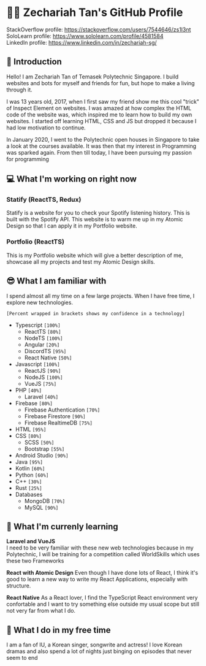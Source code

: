 # 👨‍💻 Zechariah Tan's GitHub Profile
StackOverflow profile: https://stackoverflow.com/users/7544646/zs1l3nt<br>
SoloLearn profile: https://www.sololearn.com/profile/4581584<br>
LinkedIn profile: https://www.linkedin.com/in/zechariah-sg/

## 👋 Introduction
Hello! I am Zechariah Tan of Temasek Polytechnic Singapore. I build websites and bots for myself and friends for fun, but hope to make a living through it.

I was 13 years old, 2017, when I first saw my friend show me this cool "trick" of Inspect Element on websites. I was amazed at how complex the HTML code of the website was, which inspired me to learn how to build my own websites. I started off learning HTML, CSS and JS but dropped it because I had low motivation to continue. 

In January 2020, I went to the Polytechnic open houses in Singapore to take a look at the courses available. It was then that my interest in Programming was sparked again. From then till today, I have been pursuing my passion for programming

## 💻 What I'm working on **right now**

### Statify (ReactTS, Redux)
Statify is a website for you to check your Spotify listening history. This is built with the Spotify API. This website is to warm me up in my Atomic Design so that I can apply it in my Portfolio website.

### Portfolio (ReactTS)
This is my Portfolio website which will give a better description of me, showcase all my projects and test my Atomic Design skills.

## 😎 What I am familiar with
I spend almost all my time on a few large projects. When I have free time, I explore new technologies.

`[Percent wrapped in brackets shows my confidence in a technology]`

- Typescript `[100%]`
    - ReactTS `[80%]`
    - NodeTS `[100%]`
    - Angular `[20%]`
    - DiscordTS `[95%]`
    - React Native `[50%]`
- Javascript `[100%]`
    - ReactJS `[90%]`
    - NodeJS `[100%]`
    - VueJS `[75%]`
- PHP `[40%]`
    - Laravel `[40%]`
- Firebase `[80%]`
    - Firebase Authentication `[70%]`
    - Firebase Firestore `[90%]`
    - Firebase RealtimeDB `[75%]`
- HTML `[95%]`
- CSS `[80%]`
    - SCSS `[50%]`
    - Bootstrap `[55%]`
- Android Studio `[90%]`
- Java `[95%]`
- Kotlin `[60%]`
- Python `[60%]`
- C++ `[30%]`
- Rust `[25%]`
- Databases
    - MongoDB `[70%]`
    - MySQL `[90%]`

## 🌱 What I'm currenly learning
**Laravel and VueJS**<br>
I need to be very familiar with these new web technologies because in my Polytechnic, I will be training for a competition called WorldSkills which uses these two Frameworks

**React with Atomic Design**
Even though I have done lots of React, I think it's good to learn a new way to write my React Applications, especially with structure.

**React Native**
As a React lover, I find the TypeScript React environment very confortable and I want to try something else outside my usual scope but still not very far from what I do.

## 🎉 What I do in my free time
I am a fan of IU, a Korean singer, songwrite and actress! I love Korean dramas and also spend a lot of nights just binging on episodes that never seem to end
